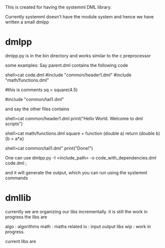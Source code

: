 This is created for having the systemml DML library.

Currently systemml doesn't have the module system and hence we have written a small dmlpp

dmlpp
=====
dmlpp.py is in the bin directory and works similar to the c preprocessor

some examples:
 Say parent.dml contains the following code
 
 shell>cat code.dml
 #include "common/header1.dml"
 #include "math/functions.dml"

 #this is comments
 sq = square(4.5)

 #include "common/tail1.dml"

 and say the other files contains

 shell>cat common/header1.dml
 print("Hello World. Welcome to dml scripts")

 shell>cat math/functions.dml
 square = function (double a) return (double b) {b = a*a}

 shell>cat common/tail1.dml"
 print("Done!")

 One can use
 dmlpp.py -I <include_path> -o code_with_dependencies.dml code.dml ;

 and it will generate the output, which you can run using the systemml commands

 dmllib
 ======
 currently we are organizing our libs incrementally. it is still the work in progress
 the libs are 

 algo : algorithms
 math : maths related
 io   : input output libs
 wip  : work in progress.

current libs are



